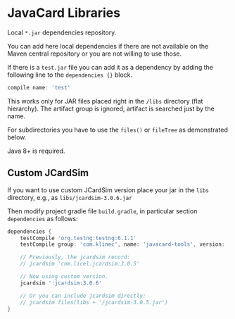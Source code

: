 # JavaCard Libraries

Local `*.jar` dependencies repository.

You can add here local dependencies if there are not available on the
Maven central repository or you are not willing to use those.

If there is a `test.jar` file you can add it as a dependency
by adding the following line to the `dependencies {}` block.

```gradle
compile name: 'test'
```

This works only for JAR files placed right in the `/libs` directory (flat hierarchy).
The artifact group is ignored, artifact is searched just by the name.

For subdirectories you have to use the `files()` or `fileTree` as demonstrated below.

Java 8+ is required.

## Custom JCardSim

If you want to use custom JCardSim version place your jar in the `libs` directory, e.g., as
`libs/jcardsim-3.0.6.jar`

Then modify project gradle file `build.gradle`, in particular section `dependencies` as follows:

```gradle
dependencies {
    testCompile 'org.testng:testng:6.1.1'
    testCompile group: 'com.klinec', name: 'javacard-tools', version: '0.0.1', transitive: false

    // Previously, the jcardsim record:
    // jcardsim 'com.licel:jcardsim:3.0.5'

    // Now using custom version.
    jcardsim ':jcardsim:3.0.6'

    // Or you can include jcardsim directly:
    // jcardsim files(libs + '/jcardsim-3.0.5.jar')
}
```

